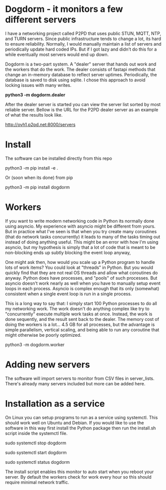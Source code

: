 # Dogdorm - it monitors a few different servers

I have a networking project called P2PD that uses public STUN, MQTT, NTP, and
TURN servers. Since public infrastructure tends to change a lot, its hard
to ensure reliability. Normally, I would manually maintain a list of servers
and periodically update hard coded IPs. But if I got lazy and didn't do this
for a while eventually most servers would end up down.

Dogdorm is a two-part system. A "dealer" server that hands out work and the
workers that do the work. The dealer consists of fastapi methods that change
an in-memory database to reflect server uptimes. Periodically, the database
is saved to disk using sqlite. I chose this approach to avoid locking issues
with many writes. 

**python3 -m dogdorm.dealer**

After the dealer server is started you can view the server list sorted by
most reliable server. Bellow is the URL for the P2PD dealer server as
an example of what the results look like.

http://ovh1.p2pd.net:8000/servers

# Install

The software can be installed directly from this repo

python3 -m pip install -e .

Or (soon when its done) from pip

python3 -m pip install dogdorm

# Workers

If you want to write modern networking code in Python its normally done using
asyncio. My experience with asyncio might be different from yours. But
in practice what I've seen is that when you try create many coroutines (that
do network tasks concurrently) it leads to many of the tasks timing out
instead of doing anything useful. This might be an error with how I'm using
asyncio, but my hypothesis is simply that a lot of code that is meant to
be non-blocking ends up subtly blocking the event loop anyway,

One might ask then, how would you scale up a Python program to handle lots
of work items? You could look at "threads" in Python. But you would quickly find
that they are not real OS threads and allow what coroutines do anyway.
Python does have processes, and "pools" of such processes. But asyncio
doesn't work nearly as well when you have to manually setup event loops in 
each process. Asyncio is complex enough that its only (somewhat)
consistent when a single event loop is run in a single process.

This is a long way to say that: I simply start 100 Python processes to do
all my networking work. The work doesn't do anything complex like try to
"concurrently" execute multiple work tasks at once. Instead, the work is done
sequently, and the result sent back to the dealer. The memory cost of doing
the workers is a lot... 4.5 GB for all processes, but the advantage
is simple parallelism, vertical scaling, and being able to run any
coroutine that might otherwise be poorly optimized.

python3 -m dogdorm.worker

# Adding new servers

The software will import servers to monitor from CSV files in server_lists.
There's already many servers included but more can be added here.

# Installation as a service

On Linux you can setup programs to run as a service using systemctl. This
should work well on Ubuntu and Debian. If you would like to use the software
in this way first install the Python package then run the install.sh script
inside the systemctl file.

sudo systemctl stop dogdorm

sudo systemctl start dogdorm

sudo systemctl status dogdorm

The install script enables this monitor to auto start when you reboot your
server. By default the workers check for work every hour so this should
require minimal network traffic. 
